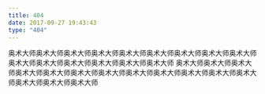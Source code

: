 ```yaml
---
title: 404
date: 2017-09-27 19:43:43
type: "404"
---
```

奥术大师奥术大师奥术大师奥术大师奥术大师奥术大师奥术大师奥术大师奥术大师奥术大师奥术大师奥术大师奥术大师奥术大师奥术大师
奥术大师奥术大师奥术大师奥术大师奥术大师奥术大师奥术大师奥术大师奥术大师奥术大师奥术大师奥术大师奥术大师奥术大师奥术大师